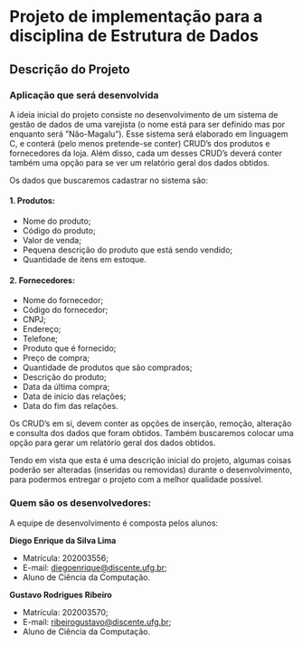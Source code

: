 # Projeto de implementação para a disciplina de Estrutura de Dados

## Descrição do Projeto

### Aplicação que será desenvolvida

A ideia inicial do projeto consiste no desenvolvimento de um sistema de gestão de dados de uma varejista (o nome está para ser definido mas por enquanto será ”Não-Magalu”). Esse sistema será elaborado em linguagem C, e conterá (pelo menos  pretende-se  conter) CRUD’s dos produtos e fornecedores da loja. Além disso, cada um desses CRUD’s deverá conter também uma opção para se ver um relatório geral dos dados obtidos. 

Os dados que buscaremos cadastrar no sistema são:

#### 1. Produtos:

- Nome do produto;
- Código do produto;
- Valor de venda;
- Pequena descrição do produto que está sendo vendido;
- Quantidade de itens em estoque.

#### 2. Fornecedores:

- Nome do fornecedor;
- Código do fornecedor;
- CNPJ;
- Endereço;
- Telefone;
- Produto que é fornecido;
- Preço de compra;
- Quantidade de produtos que são comprados;
- Descrição do produto;
- Data da última compra;
- Data de início das relações;
- Data do fim das relações.

Os  CRUD’s em si, devem conter as opções de inserção, remoção, alteração e consulta dos dados que foram obtidos. Também buscaremos colocar uma opção para gerar um relatório geral dos dados obtidos.

Tendo em vista que esta é uma descrição inicial do projeto, algumas coisas poderão ser alteradas (inseridas ou removidas) durante o desenvolvimento, para podermos entregar o projeto com a melhor qualidade possível.


### Quem são os desenvolvedores:

A equipe de desenvolvimento é composta pelos alunos:

__Diego Enrique da Silva Lima__

- Matrícula: 202003556;
- E-mail: diegoenrique@discente.ufg.br;
- Aluno de Ciência da Computação.

__Gustavo Rodrigues Ribeiro__

- Matrícula: 202003570;
- E-mail:  ribeirogustavo@discente.ufg.br;
- Aluno de Ciência da Computação.


